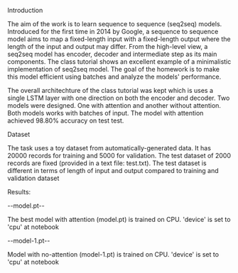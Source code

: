 Introduction

The aim of the work is to learn sequence to sequence (seq2seq) models. Introduced for the first time in 2014 by Google, a sequence to sequence model aims to map a fixed-length input with a fixed-length output where the length of the input and output may differ. From the high-level view, a seq2seq model has encoder, decoder and intermediate step as its main components. The class tutorial shows an excellent example of a minimalistic implementation of seq2seq model. The goal of the homework is to make this model efficient using batches and analyze the models' performance.

The overall architechture of the class tutorial was kept which is uses a single LSTM layer with one direction on both the encoder and decoder. Two models were designed. One with attention and another without attention. Both models works with batches of input. The model with attention achieved 98.80% accuracy on test test.

Dataset

The task uses a toy dataset from automatically-generated data. It has 20000 records for training and 5000 for validation. The test dataset of 2000 records are fixed (provided in a text file: test.txt). The test dataset is different in terms of length of input and output compared to training and validation dataset


Results:

--model.pt--

The best model with attention (model.pt) is trained on CPU.
'device' is set to 'cpu' at notebook

--model-1.pt--

Model with no-attention (model-1.pt) is trained on CPU.
'device' is set to 'cpu' at notebook

